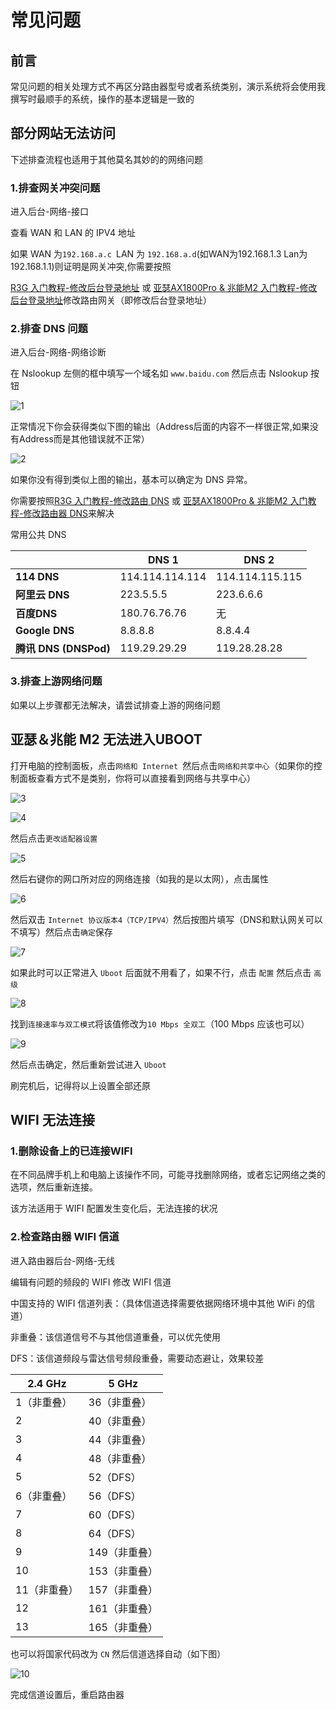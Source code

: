 # 常见问题

## 前言

常见问题的相关处理方式不再区分路由器型号或者系统类别，演示系统将会使用我撰写时最顺手的系统，操作的基本逻辑是一致的

## 部分网站无法访问

下述排查流程也适用于其他莫名其妙的的网络问题

### 1.排查网关冲突问题

进入后台-网络-接口

查看 WAN 和 LAN 的 IPV4 地址

如果 WAN 为`192.168.a.c `LAN 为 `192.168.a.d`(如WAN为192.168.1.3 Lan为192.168.1.1)则证明是网关冲突,你需要按照

[R3G 入门教程-修改后台登录地址](/IntroductionTutorial/R3G?id=修改后台登录地址) 或 [亚瑟AX1800Pro & 兆能M2 入门教程-修改后台登录地址](/IntroductionTutorial/JDC-01&ZN-M2?id=修改后台登录地址)修改路由网关（即修改后台登录地址）

### 2.排查 DNS 问题

进入后台-网络-网络诊断

在 Nslookup 左侧的框中填写一个域名如 `www.baidu.com` 然后点击 Nslookup 按钮 

![1](./Image/1.png)

正常情况下你会获得类似下图的输出（Address后面的内容不一样很正常,如果没有Address而是其他错误就不正常）

![2](./Image/2.png)

如果你没有得到类似上图的输出，基本可以确定为 DNS 异常。

你需要按照[R3G 入门教程-修改路由 DNS](/IntroductionTutorial/R3G?id=修改路由器-dns) 或 [亚瑟AX1800Pro & 兆能M2 入门教程-修改路由器 DNS](/IntroductionTutorial/JDC-01&ZN-M2?id=修改路由器-dns)来解决



常用公共 DNS

|                       | DNS 1           | DNS 2           |
| --------------------- | --------------- | --------------- |
| **114 DNS**           | 114.114.114.114 | 114.114.115.115 |
| **阿里云 DNS**        | 223.5.5.5       | 223.6.6.6       |
| **百度DNS**           | 180.76.76.76    | 无              |
| **Google DNS**        | 8.8.8.8         | 8.8.4.4         |
| **腾讯 DNS (DNSPod)** | 119.29.29.29    | 119.28.28.28    |



### 3.排查上游网络问题

如果以上步骤都无法解决，请尝试排查上游的网络问题



## 亚瑟＆兆能 M2 无法进入UBOOT

打开电脑的控制面板，点击`网络和 Internet `然后点击`网络和共享中心`（如果你的控制面板查看方式不是类别，你将可以直接看到网络与共享中心）

![3](./Image/3.png)

![4](./Image/4.png)

然后点击`更改适配器设置`

![5](./Image/5.png)

然后右键你的网口所对应的网络连接（如我的是以太网），点击属性

![6](./Image/6.png)

然后双击 `Internet 协议版本4（TCP/IPV4）`然后按图片填写（DNS和默认网关可以不填写）然后点击`确定`保存

![7](./Image/7.png)

如果此时可以正常进入 `Uboot` 后面就不用看了，如果不行，点击 `配置` 然后点击 `高级`

![8](./Image/8.png)

找到`连接速率与双工模式`将该值修改为`10 Mbps 全双工`（100 Mbps 应该也可以）

![9](./Image/9.png)

然后点击确定，然后重新尝试进入 `Uboot`

刷完机后，记得将以上设置全部还原

## WIFI 无法连接

### 1.删除设备上的已连接WIFI

在不同品牌手机上和电脑上该操作不同，可能寻找删除网络，或者忘记网络之类的选项，然后重新连接。

该方法适用于 WIFI 配置发生变化后，无法连接的状况

### 2.检查路由器 WIFI 信道

进入路由器后台-网络-无线

编辑有问题的频段的 WIFI 修改 WIFI 信道

中国支持的 WIFI 信道列表：（具体信道选择需要依据网络环境中其他 WiFi 的信道）

非重叠：该信道信号不与其他信道重叠，可以优先使用

DFS：该信道频段与雷达信号频段重叠，需要动态避让，效果较差

| 2.4 GHz      | 5 GHz         |
| ------------ | ------------- |
| 1（非重叠）  | 36（非重叠）  |
| 2            | 40（非重叠）  |
| 3            | 44（非重叠）  |
| 4            | 48（非重叠）  |
| 5            | 52（DFS）     |
| 6（非重叠）  | 56（DFS）     |
| 7            | 60（DFS）     |
| 8            | 64（DFS）     |
| 9            | 149（非重叠） |
| 10           | 153（非重叠） |
| 11（非重叠） | 157（非重叠） |
| 12           | 161（非重叠） |
| 13           | 165（非重叠） |

也可以将国家代码改为 `CN` 然后信道选择自动（如下图）

![10](./Image/10.png)

完成信道设置后，重启路由器
